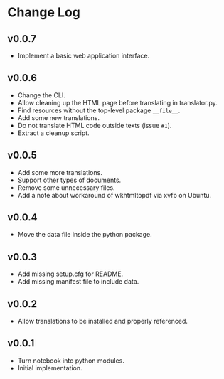 # Change Log

## v0.0.7

- Implement a basic web application interface.

## v0.0.6

- Change the CLI.
- Allow cleaning up the HTML page before translating in translator.py.
- Find resources without the top-level package `__file__`.
- Add some new translations.
- Do not translate HTML code outside texts (issue `#1`).
- Extract a cleanup script.

## v0.0.5

- Add some more translations.
- Support other types of documents.
- Remove some unnecessary files.
- Add a note about workaround of wkhtmltopdf via xvfb on Ubuntu.

## v0.0.4

- Move the data file inside the python package.

## v0.0.3

- Add missing setup.cfg for README.
- Add missing manifest file to include data.

## v0.0.2

- Allow translations to be installed and properly referenced.

## v0.0.1

- Turn notebook into python modules.
- Initial implementation.
